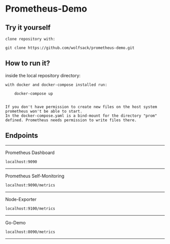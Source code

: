 # Prometheus-Demo

## Try it yourself
    clone repository with:
    
    git clone https://github.com/wolfsack/prometheus-demo.git

## How to run it?
inside the local repository directory:

    with docker and docker-compose installed run:
    
        docker-compose up
        
        
    If you don't have permission to create new files on the host system prometheus won't be able to start.
    In the docker-compose.yaml is a bind-mount for the directory "prom" defined. Prometheus needs permission to write files there.

## Endpoints
----
Prometheus Dashboard

    localhost:9090      
----
Prometheus Self-Monitoring

    localhost:9090/metrics
---- 
Node-Exporter

    localhost:9100/metrics
---- 
Go-Demo

    localhost:8090/metrics  
----



    
